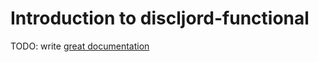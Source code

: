 # Introduction to discljord-functional

TODO: write [great documentation](http://jacobian.org/writing/what-to-write/)
